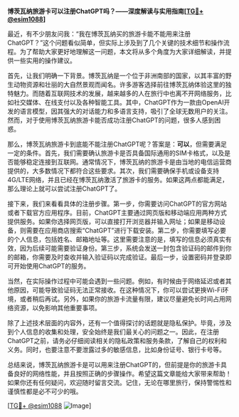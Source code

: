 **博茨瓦纳旅游卡可以注册ChatGPT吗？——深度解读与实用指南[[TG💪+ @esim1088](https://t.me/s/esim1088)]**

最近，有不少朋友问我：“我在博茨瓦纳买的旅游卡能不能用来注册ChatGPT？”这个问题看似简单，但实际上涉及到了几个关键的技术细节和操作流程。为了帮助大家更好地理解这一问题，本文将从多个角度为大家详细解读，并提供一些实用的操作建议。

首先，让我们明确一下背景。博茨瓦纳是一个位于非洲南部的国家，以其丰富的野生动物资源和壮丽的大自然景观而闻名。许多游客选择前往博茨瓦纳体验这里的独特魅力。而随着互联网技术的发展，越来越多的人在旅行中也离不开网络服务，比如社交媒体、在线支付以及各种智能工具。其中，ChatGPT作为一款由OpenAI开发的语言模型，因其强大的对话能力和多语言支持，吸引了全球无数用户的关注。然而，对于使用博茨瓦纳旅游卡能否成功注册ChatGPT的问题，很多人感到困惑。

那么，博茨瓦纳旅游卡到底能不能注册ChatGPT呢？答案是：**可以**，但需要满足一定的条件。首先，我们需要确认旅游卡是否具备国际通用的SIM卡格式，以及是否能够稳定连接到互联网。通常情况下，博茨瓦纳的旅游卡是由当地的电信运营商提供的，大多数情况下都符合这些要求。其次，我们需要确保手机或设备支持4G/LTE网络，并且已经在博茨瓦纳激活了旅游卡的服务。如果这两点都能满足，那么理论上就可以尝试注册ChatGPT了。

接下来，我们来看看具体的注册步骤。第一步，你需要访问ChatGPT的官方网站或者下载官方应用程序。目前，ChatGPT主要通过网页版和移动端应用两种方式提供服务。如果你选择网页版，可以直接打开浏览器并输入网址；如果是移动设备，则需要在应用商店搜索“ChatGPT”进行下载安装。第二步，你需要填写必要的个人信息，包括姓名、邮箱地址等。这里需要注意的是，填写的信息必须真实有效，因为后续可能需要验证身份。第三步，系统会发送一封包含验证码的邮件到你的邮箱，你需要及时查收并输入验证码以完成验证。最后一步，设置密码并登录即可开始使用ChatGPT的服务。

当然，在实际操作过程中可能会遇到一些问题。例如，有时候由于网络延迟或者其他原因，可能导致验证码无法正常接收。在这种情况下，你可以尝试更换Wi-Fi环境，或者稍后再试。另外，如果你的旅游卡流量有限，建议尽量避免长时间占用网络资源，以免影响其他重要事项。

除了上述技术层面的内容外，还有一个值得探讨的话题就是隐私保护。毕竟，涉及到个人信息的收集和处理，安全始终是我们最关心的问题之一。因此，在注册ChatGPT之前，请务必仔细阅读相关的隐私政策和服务条款，了解自己的权利和义务。同时，也要注意不要泄露过多的敏感信息，比如身份证号、银行卡号等。

总结来说，博茨瓦纳旅游卡是可以用来注册ChatGPT的，但前提是你的旅游卡具备良好的网络性能，并且按照正确的步骤操作。希望这篇文章能给大家带来帮助！如果你还有任何疑问，欢迎随时留言交流。记住，无论在哪里旅行，保持警惕性和谨慎性都是必不可少的哦。

[[TG💪+ @esim1088](https://t.me/s/esim1088) ![Image](https://i.postimg.cc/4NQfJmqS/Snipaste-2025-05-13-00-14-12.png)]